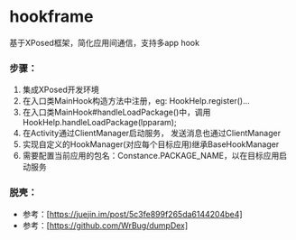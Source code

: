 # hookframe
基于XPosed框架，简化应用间通信，支持多app hook

### 步骤：
1. 集成XPosed开发环境
2. 在入口类MainHook构造方法中注册，eg: HookHelp.register()...
3. 在入口类MainHook#handleLoadPackage()中，调用HookHelp.handleLoadPackage(lpparam);
4. 在Activity通过ClientManager启动服务， 发送消息也通过ClientManager
5. 实现自定义的HookManager(对应每个目标应用)继承BaseHookManager
6. 需要配置当前应用的包名：Constance.PACKAGE_NAME，以在目标应用启动服务

### 脱壳：
+ 参考：[https://juejin.im/post/5c3fe899f265da6144204be4]
+ 参考：[https://github.com/WrBug/dumpDex]
